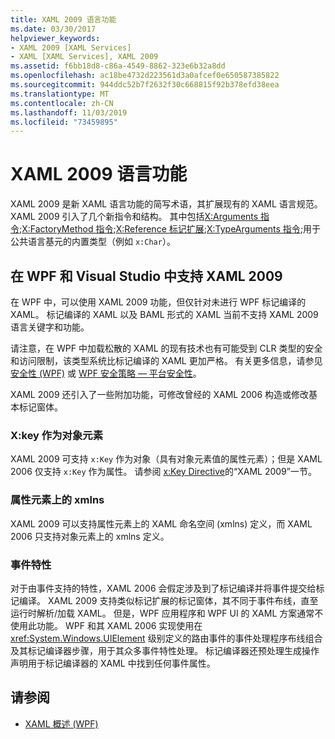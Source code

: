 ```yaml
---
title: XAML 2009 语言功能
ms.date: 03/30/2017
helpviewer_keywords:
- XAML 2009 [XAML Services]
- XAML [XAML Services], XAML 2009
ms.assetid: f6bb18d8-c86a-4549-8862-323e6b32a8dd
ms.openlocfilehash: ac18be4732d223561d3a0afcef0e650587385822
ms.sourcegitcommit: 944ddc52b7f2632f30c668815f92b378efd38eea
ms.translationtype: MT
ms.contentlocale: zh-CN
ms.lasthandoff: 11/03/2019
ms.locfileid: "73459895"
---
```

# <a name="xaml-2009-language-features"></a>XAML 2009 语言功能
XAML 2009 是新 XAML 语言功能的简写术语，其扩展现有的 XAML 语言规范。 XAML 2009 引入了几个新指令和结构。 其中包括[X:Arguments 指令](x-arguments-directive.md);[X:FactoryMethod 指令](x-factorymethod-directive.md);[X:Reference 标记扩展](x-reference-markup-extension.md);[X:TypeArguments 指令](x-typearguments-directive.md);用于公共语言基元的内置类型（例如 `x:Char`）。  
  
<a name="xaml_2009_support_in_wpf_and_visual_studio"></a>   
## <a name="xaml-2009-support-in-wpf-and-visual-studio"></a>在 WPF 和 Visual Studio 中支持 XAML 2009  
 在 WPF 中，可以使用 XAML 2009 功能，但仅针对未进行 WPF 标记编译的 XAML。 标记编译的 XAML 以及 BAML 形式的 XAML 当前不支持 XAML 2009 语言关键字和功能。  
  
 请注意，在 WPF 中加载松散的 XAML 的现有技术也有可能受到 CLR 类型的安全和访问限制，该类型系统比标记编译的 XAML 更加严格。 有关更多信息，请参见 [安全性 (WPF)](../wpf/security-wpf.md) 或 [WPF 安全策略 — 平台安全性](../wpf/wpf-security-strategy-platform-security.md)。  
  
 XAML 2009 还引入了一些附加功能，可修改曾经的 XAML 2006 构造或修改基本标记窗体。  
  
### <a name="xkey-as-an-object-element"></a>X:key 作为对象元素  
 XAML 2009 可支持 `x:Key` 作为对象（具有对象元素值的属性元素）；但是 XAML 2006 仅支持 `x:Key` 作为属性。 请参阅 [x:Key Directive](x-key-directive.md)的“XAML 2009”一节。  
  
### <a name="xmlns-on-property-elements"></a>属性元素上的 xmlns  
 XAML 2009 可以支持属性元素上的 XAML 命名空间 (xmlns) 定义，而 XAML 2006 只支持对象元素上的 xmlns 定义。  
  
### <a name="event-attributes"></a>事件特性  
 对于由事件支持的特性，XAML 2006 会假定涉及到了标记编译并将事件提交给标记编译。 XAML 2009 支持类似标记扩展的标记窗体，其不同于事件布线，直至运行时解析/加载 XAML。 但是，WPF 应用程序和 WPF UI 的 XAML 方案通常不使用此功能。 WPF 和其 XAML 2006 实现使用在 <xref:System.Windows.UIElement> 级别定义的路由事件的事件处理程序布线组合及其标记编译器步骤，用于其众多事件特性处理。 标记编译器还预处理生成操作声明用于标记编译器的 XAML 中找到任何事件属性。  
  
## <a name="see-also"></a>请参阅

- [XAML 概述 (WPF)](../../desktop-wpf/fundamentals/xaml.md)
